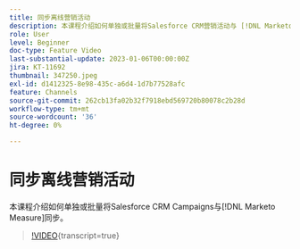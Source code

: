 ```yaml
---
title: 同步离线营销活动
description: 本课程介绍如何单独或批量将Salesforce CRM营销活动与 [!DNL Marketo Measure] 同步。
role: User
level: Beginner
doc-type: Feature Video
last-substantial-update: 2023-01-06T00:00:00Z
jira: KT-11692
thumbnail: 347250.jpeg
exl-id: d1412325-8e98-435c-a6d4-1d7b77528afc
feature: Channels
source-git-commit: 262cb13fa02b32f7918ebd569720b80078c2b28d
workflow-type: tm+mt
source-wordcount: '36'
ht-degree: 0%

---
```


# 同步离线营销活动

本课程介绍如何单独或批量将Salesforce CRM Campaigns与[!DNL Marketo Measure]同步。

>[!VIDEO](https://video.tv.adobe.com/v/347250/?learn=on){transcript=true}
